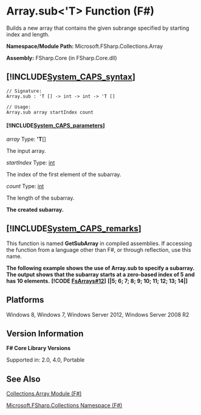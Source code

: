 # Array.sub<'T> Function (F#)

Builds a new array that contains the given subrange specified by starting index and length.

**Namespace/Module Path:** Microsoft.FSharp.Collections.Array

**Assembly:** FSharp.Core (in FSharp.Core.dll)


## [!INCLUDE[System_CAPS_syntax](//System/Token/System_CAPS_syntax_md.md)]

```
// Signature:
Array.sub : 'T [] -> int -> int -> 'T []

// Usage:
Array.sub array startIndex count
```

#### [!INCLUDE[System_CAPS_parameters](//System/Token/System_CAPS_parameters_md.md)]
*array*
Type: **'T**[[]](http://msdn.microsoft.com/en-us/library/def20292-9aae-4596-9275-b94e594f8493)


The input array.


*startIndex*
Type: [int](http://msdn.microsoft.com/en-us/library/025d5455-3622-4ea5-9573-3ecbd4ee1375)


The index of the first element of the subarray.


*count*
Type: [int](http://msdn.microsoft.com/en-us/library/025d5455-3622-4ea5-9573-3ecbd4ee1375)


The length of the subarray.



**The created subarray.**
## [!INCLUDE[System_CAPS_remarks](//System/Token/System_CAPS_remarks_md.md)]
This function is named **GetSubArray** in compiled assemblies. If accessing the function from a language other than F#, or through reflection, use this name.

**The following example shows the use of Array.sub to specify a subarray. The output shows that the subarray starts at a zero-based index of 5 and has 10 elements.**
**[!CODE [FsArrays#12](../CodeSnippet/VS_Snippets_Fsharp/fsarrays/FSharp/fs/program.fs#12)]**
**[|5; 6; 7; 8; 9; 10; 11; 12; 13; 14|]**
## Platforms
Windows 8, Windows 7, Windows Server 2012, Windows Server 2008 R2


## Version Information
**F# Core Library Versions**

Supported in: 2.0, 4.0, Portable




## See Also
[Collections.Array Module &#40;F&#35;&#41;](Collections.Array+Module+28%F%2329%.md)

[Microsoft.FSharp.Collections Namespace &#40;F&#35;&#41;](Microsoft.FSharp.Collections+Namespace+28%F%2329%.md)

